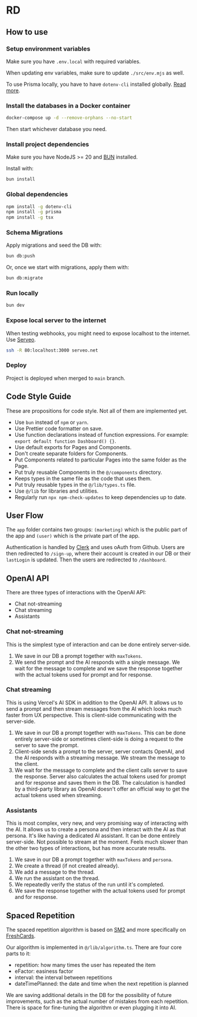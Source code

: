# RD

## How to use

### Setup environment variables

Make sure you have `.env.local` with required variables.

When updating env variables, make sure to update `./src/env.mjs` as well.

To use Prisma locally, you have to have `dotenv-cli` installed globally. [Read more](https://www.prisma.io/docs/guides/development-environment/environment-variables/managing-env-files-and-setting-variables#using-dotenv-cli-via-command-line).

### Install the databases in a Docker container

```bash
docker-compose up -d --remove-orphans --no-start
```

Then start whichever database you need.

### Install project dependencies

Make sure you have NodeJS >= 20 and [BUN](https://bun.sh/) installed.

Install with:

```bash
bun install
```

### Global dependencies

```bash
npm install -g dotenv-cli
npm install -g prisma
npm install -g tsx
```

### Schema Migrations

Apply migrations and seed the DB with:

```bash
bun db:push
```

Or, once we start with migrations, apply them with:

```bash
bun db:migrate
```

### Run locally

```bash
bun dev
```

### Expose local server to the internet

When testing webhooks, you might need to expose localhost to the internet. Use [Serveo](https://serveo.net/).

```bash
ssh -R 80:localhost:3000 serveo.net
```

### Deploy

Project is deployed when merged to `main` branch.

## Code Style Guide

These are propositions for code style. Not all of them are implemented yet.

- Use `bun` instead of `npm` or `yarn`.
- Use Prettier code formatter on save.
- Use function declarations instead of function expressions. For example: `export default function Dashboard() {}`.
- Use default exports for Pages and Components.
- Don't create separate folders for Components.
- Put Components related to particular Pages into the same folder as the Page.
- Put truly reusable Components in the `@/components` directory.
- Keeps types in the same file as the code that uses them.
- Put truly reusable types in the `@/lib/types.ts` file.
- Use `@/lib` for libraries and utilities.
- Regularly run `npx npm-check-updates` to keep dependencies up to date.

## User Flow

The `app` folder contains two groups: `(marketing)` which is the public part of the app and `(user)` which is the private part of the app.

Authentication is handled by [Clerk](https://clerk.com/) and uses oAuth from Github. Users are then redirected to `/sign-up`, where their account is created in our DB or their `lastLogin` is updated. Then the users are redirected to `/dashboard`.

## OpenAI API

There are three types of interactions with the OpenAI API:

- Chat not-streaming
- Chat streaming
- Assistants

### Chat not-streaming

This is the simplest type of interaction and can be done entirely server-side.

1. We save in our DB a prompt together with `maxTokens`.
2. We send the prompt and the AI responds with a single message. We wait for the message to complete and we save the response together with the actual tokens used for prompt and for response.

### Chat streaming

This is using Vercel's AI SDK in addition to the OpenAI API. It allows us to send a prompt and then stream messages from the AI which looks much faster from UX perspective.
This is client-side communicating with the server-side.

1. We save in our DB a prompt together with `maxTokens`. This can be done entirely server-side or sometimes client-side is doing a request to the server to save the prompt.
2. Client-side sends a prompt to the server, server contacts OpenAI, and the AI responds with a streaming message. We stream the message to the client.
3. We wait for the message to complete and the client calls server to save the response. Server also calculates the actual tokens used for prompt and for response and saves them in the DB. The calculation is handled by a third-party library as OpenAI doesn't offer an official way to get the actual tokens used when streaming.

### Assistants

This is most complex, very new, and very promising way of interacting with the AI. It allows us to create a persona and then interact with the AI as that persona. It's like having a dedicated AI assistant.
It can be done entirely server-side. Not possible to stream at the moment. Feels much slower than the other two types of interactions, but has more accurate results.

1. We save in our DB a prompt together with `maxTokens` and `persona`.
2. We create a thread (if not created already).
3. We add a message to the thread.
4. We run the assistant on the thread.
5. We repeatedly verify the status of the run until it's completed.
6. We save the response together with the actual tokens used for prompt and for response.

## Spaced Repetition

The spaced repetition algorithm is based on [SM2](https://www.supermemo.com/en/blog/application-of-a-computer-to-improve-the-results-obtained-in-working-with-the-supermemo-method) and more specifically on [FreshCards](https://freshcardsapp.com/srs/write-your-own-algorithm.html).

Our algorithm is implemented in `@/lib/algorithm.ts`. There are four core parts to it:

- repetition: how many times the user has repeated the item
- eFactor: easiness factor
- interval: the interval between repetitions
- dateTimePlanned: the date and time when the next repetition is planned

We are saving additional details in the DB for the possibility of future improvements, such as the actual number of mistakes from each repetition. There is space for fine-tuning the algorithm or even plugging it into AI.
